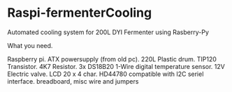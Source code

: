 # Raspi-fermenterCooling
Automated cooling system for 200L DYI Fermenter using Rasberry-Py

What you need.

Raspberry pi.
ATX powersupply (from old pc).
220L Plastic drum.
TIP120 Transistor.
4K7 Resistor.
3x DS18B20 1-Wire digital temperature sensor.
12V Electric valve.
LCD 20 x 4 char. HD44780 compatible with I2C seriel interface.
breadboard, misc wire and jumpers
